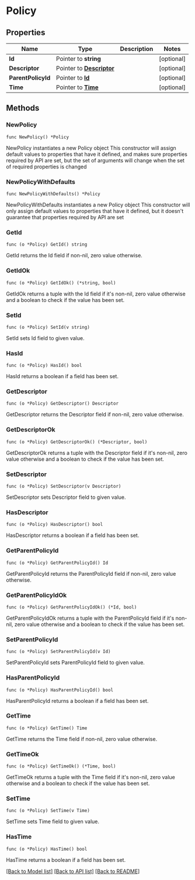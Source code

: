 # Policy

## Properties

Name | Type | Description | Notes
------------ | ------------- | ------------- | -------------
**Id** | Pointer to **string** |  | [optional] 
**Descriptor** | Pointer to [**Descriptor**](Descriptor.md) |  | [optional] 
**ParentPolicyId** | Pointer to [**Id**](Id.md) |  | [optional] 
**Time** | Pointer to [**Time**](Time.md) |  | [optional] 

## Methods

### NewPolicy

`func NewPolicy() *Policy`

NewPolicy instantiates a new Policy object
This constructor will assign default values to properties that have it defined,
and makes sure properties required by API are set, but the set of arguments
will change when the set of required properties is changed

### NewPolicyWithDefaults

`func NewPolicyWithDefaults() *Policy`

NewPolicyWithDefaults instantiates a new Policy object
This constructor will only assign default values to properties that have it defined,
but it doesn't guarantee that properties required by API are set

### GetId

`func (o *Policy) GetId() string`

GetId returns the Id field if non-nil, zero value otherwise.

### GetIdOk

`func (o *Policy) GetIdOk() (*string, bool)`

GetIdOk returns a tuple with the Id field if it's non-nil, zero value otherwise
and a boolean to check if the value has been set.

### SetId

`func (o *Policy) SetId(v string)`

SetId sets Id field to given value.

### HasId

`func (o *Policy) HasId() bool`

HasId returns a boolean if a field has been set.

### GetDescriptor

`func (o *Policy) GetDescriptor() Descriptor`

GetDescriptor returns the Descriptor field if non-nil, zero value otherwise.

### GetDescriptorOk

`func (o *Policy) GetDescriptorOk() (*Descriptor, bool)`

GetDescriptorOk returns a tuple with the Descriptor field if it's non-nil, zero value otherwise
and a boolean to check if the value has been set.

### SetDescriptor

`func (o *Policy) SetDescriptor(v Descriptor)`

SetDescriptor sets Descriptor field to given value.

### HasDescriptor

`func (o *Policy) HasDescriptor() bool`

HasDescriptor returns a boolean if a field has been set.

### GetParentPolicyId

`func (o *Policy) GetParentPolicyId() Id`

GetParentPolicyId returns the ParentPolicyId field if non-nil, zero value otherwise.

### GetParentPolicyIdOk

`func (o *Policy) GetParentPolicyIdOk() (*Id, bool)`

GetParentPolicyIdOk returns a tuple with the ParentPolicyId field if it's non-nil, zero value otherwise
and a boolean to check if the value has been set.

### SetParentPolicyId

`func (o *Policy) SetParentPolicyId(v Id)`

SetParentPolicyId sets ParentPolicyId field to given value.

### HasParentPolicyId

`func (o *Policy) HasParentPolicyId() bool`

HasParentPolicyId returns a boolean if a field has been set.

### GetTime

`func (o *Policy) GetTime() Time`

GetTime returns the Time field if non-nil, zero value otherwise.

### GetTimeOk

`func (o *Policy) GetTimeOk() (*Time, bool)`

GetTimeOk returns a tuple with the Time field if it's non-nil, zero value otherwise
and a boolean to check if the value has been set.

### SetTime

`func (o *Policy) SetTime(v Time)`

SetTime sets Time field to given value.

### HasTime

`func (o *Policy) HasTime() bool`

HasTime returns a boolean if a field has been set.


[[Back to Model list]](../README.md#documentation-for-models) [[Back to API list]](../README.md#documentation-for-api-endpoints) [[Back to README]](../README.md)


